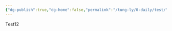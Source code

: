 ```yaml
---
{"dg-publish":true,"dg-home":false,"permalink":"/tung-ly/0-daily/test/","dgPassFrontmatter":true,"noteIcon":"","created":"2024-12-29T15:27:22.679+07:00","updated":"2025-01-01T21:46:57.837+07:00"}
---
```



Test12